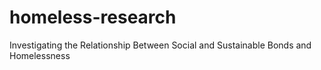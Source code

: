 # homeless-research
Investigating the Relationship Between Social and Sustainable Bonds and Homelessness
